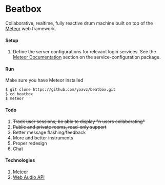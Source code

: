 Beatbox
=======

Collaborative, realtime, fully reactive drum machine built on top of the [Meteor](https://www.meteor.com/) web framework.

#### Setup

1. Define the server configurations for relevant login services. See the [Meteor Documentation](http://docs.meteor.com/#/full/meteor_loginwithexternalservice) section on the service-configuration package.

#### Run

Make sure you have Meteor installed

    $ git clone https://github.com/yoavz/beatbox.git
    $ cd beatbox
    $ meteor

#### Todo

1. ~~Track user sessions, be able to display "n users collaborating"~~
2. ~~Public and private rooms, read-only support~~
3. Better message flashing/feedback
4. More and better instruments
5. Proper redesign
6. Chat

#### Technologies

1. [Meteor](https://www.meteor.com)
2. [Web Audio API](https://dvcs.w3.org/hg/audio/raw-file/tip/webaudio/specification.html)
